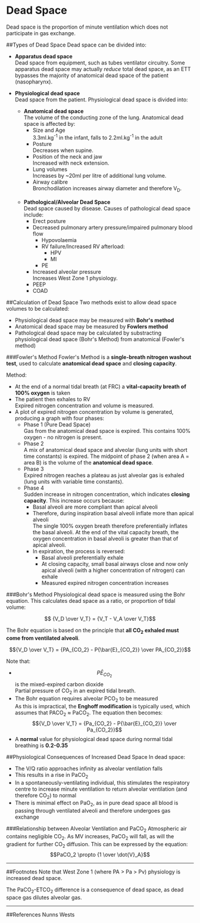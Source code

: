 # Dead Space

Dead space is the proportion of minute ventilation which does not participate in gas exchange.

##Types of Dead Space
Dead space can be divided into:
* **Apparatus dead space**  
Dead space from equipment, such as tubes ventilator circuitry. Some apparatus dead space may actually *reduce* total dead space, as an ETT bypasses the majority of anatomical dead space of the patient (nasopharynx).


* **Physiological dead space**  
  Dead space from the patient. Physiological dead space is divided into:
  * **Anatomical dead space**  
  The volume of the conducting zone of the lung. Anatomical dead space is affected by:
    * Size and Age  
    3.3ml.kg<sup>-1</sup> in the infant, falls to 2.2ml.kg<sup>-1</sup> in the adult
    * Posture  
      Decreases when supine.
    * Position of the neck and jaw  
      Increased with neck extension.
    * Lung volumes  
      Increases by ~20ml per litre of additional lung volume.
    * Airway calibre  
    Bronchodilation increases airway diameter and therefore V<sub>D</sub>.
    <br>
  * **Pathological/Alveolar Dead Space**    
  Dead space caused by disease. Causes of pathological dead space include:
    * Erect posture
    * Decreased pulmonary artery pressure/impaired pulmonary blood flow  
      * Hypovolaemia
      * RV failure/Increased RV afterload:
        * HPV
        * MI
      * PE
    * Increased alveolar pressure  
    Increases West Zone 1 physiology.
     * PEEP
    * COAD


##Calculation of Dead Space
Two methods exist to allow dead space volumes to be calculated:
* Physiological dead space may be measured with **Bohr's method**
* Anatomical dead space may be measured by **Fowlers method**
* Pathological dead space may be calculated by substracting physiological dead space (Bohr's Method) from anatomical (Fowler's method)

###Fowler's Method
Fowler's Method is a **single-breath nitrogen washout test**, used to calculate **anatomical dead space** and **closing capacity**.

<object data="resources\fowlers-method.svg" type="image/svg+xml"></object>

Method:
* At the end of a normal tidal breath (at FRC) a **vital-capacity breath of 100% oxygen** is taken
* The patient then exhales to RV  
Expired nitrogen concentration and volume is measured.
* A plot of expired nitrogen concentration by volume is generated, producing a graph with four phases:
  * Phase 1 (Pure Dead Space)  
  Gas from the anatomical dead space is expired. This contains 100% oxygen - no nitrogen is present.
  * Phase 2  
  A mix of anatomical dead space and alveolar (lung units with short time constants) is expired. The midpoint of phase 2 (when area A = area B) is the volume of the **anatomical dead space**.
  * Phase 3  
  Expired nitrogen reaches a plateau as just alveolar gas is exhaled (lung units with variable time constants).
  * Phase 4  
  Sudden increase in nitrogen concentration, which indicates **closing capacity**. This increase occurs because:
    * Basal alveoli are more compliant than apical alveoli
    * Therefore, during inspiration basal alveoli inflate more than apical alveoli  
    The single 100% oxygen breath therefore preferentially inflates the basal alveoli. At the end of the vital capacity breath, the oxygen concentration in basal alveoli is greater than that of apical alveoli.
    * In expiration, the process is reversed:
        * Basal alveoli preferentially exhale
        * At closing capacity, small basal airways close and now only apical alveoli (with a higher concentration of nitrogen) can exhale
        * Measured expired nitrogen concentration increases

###Bohr's Method
Physiological dead space is measured using the Bohr equation. This calculates dead space as a ratio, or proportion of tidal volume:

$$ {V_D \over V_T} = {V_T - V_A \over V_T}$$

The Bohr equation is based on the principle that **all CO<sub>2</sub> exhaled must come from ventilated alveoli**.

$${V_D \over V_T} = {PA_{CO_2} - P{\bar{E}_{CO_2}} \over PA_{CO_2}}$$

Note that:
* $$P{\bar{E}_{CO_2}}$$ is the mixed-expired carbon dioxide  
Partial pressure of CO<sub>2</sub> in an expired tidal breath.
* The Bohr equation requires alveolar PCO<sub>2</sub> to be measured  
As this is impractical, the **Enghoff modification** is typically used, which assumes that PACO<sub>2</sub> ≈ PaCO<sub>2</sub>. The equation then becomes:  
$${V_D \over V_T} = {Pa_{CO_2} - P{\bar{E}_{CO_2}} \over Pa_{CO_2}}$$
* A **normal** value for physiological dead space during normal tidal breathing is **0.2-0.35**

##Physiological Consequences of Increased Dead Space
In dead space:
* The V/Q ratio approaches infinity as alveolar ventilation falls
* This results in a rise in PaCO<sub>2</sub>
* In a spontaneously-ventilating individual, this stimulates the respiratory centre to increase minute ventilation to return alveolar ventilation (and therefore CO<sub>2</sub>) to normal
* There is minimal effect on PaO<sub>2</sub>, as in pure dead space all blood is passing through ventilated alveoli and therefore undergoes gas exchange

###Relationship between Alveolar Ventilation and PaCO<sub>2</sub>
Atmospheric air contains negligible CO<sub>2</sub>. As MV increases, PaCO<sub>2</sub> will fall, as will the gradient for further CO<sub>2</sub> diffusion. This can be expressed by the equation:  
$$PaCO_2 \propto {1 \over \dot{V}_A}$$

<object data="resources\VA-vs-paco2.svg" type="image/svg+xml"></object>



---
##Footnotes
Note that West Zone 1 (where PA > Pa > Pv) physiology is increased dead space.

The PaCO<sub>2</sub>-ETCO<sub>2</sub> difference is a consequence of dead space, as dead space gas dilutes alveolar gas.

---
##References
Nunns
Wests